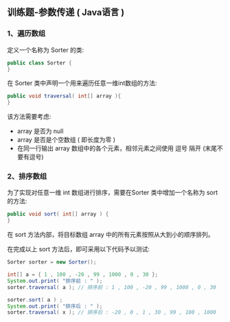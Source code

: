 ## 训练题-参数传递 <b style="font-size:20px;">( Java语言 )</b>


### 1、遍历数组

定义一个名称为 Sorter 的类:

```java
public class Sorter {
}
```

在 Sorter 类中声明一个用来遍历任意一维int数组的方法:

```java
public void traversal( int[] array ){
}
```

该方法需要考虑:

- array 是否为 null
- array 是否是个空数组 ( 即长度为零 )
- 在同一行输出 array 数组中的各个元素，相邻元素之间使用 逗号 隔开
  (末尾不要有逗号)


### 2、排序数组

为了实现对任意一维 int 数组进行排序，需要在Sorter 类中增加一个名称为 sort
的方法:

```java
public void sort( int[] array ) {
}
```

在 sort 方法内部，将目标数组 array 中的所有元素按照从大到小的顺序排列。

在完成以上 sort 方法后，即可采用以下代码予以测试:

```java
Sorter sorter = new Sorter();

int[] a = { 1 , 100 , -20 , 99 , 1000 , 0 , 30 };
System.out.print( "排序前 : " );
sorter.traversal( a ); // 排序前 : 1 , 100 , -20 , 99 , 1000 , 0 , 30

sorter.sort( a ) ;
System.out.print( "排序后 : " );
sorter.traversal( x ); // 排序后 : -20 , 0 , 1 , 30 , 99 , 100 , 1000
```


